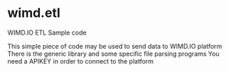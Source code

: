 # wimd.etl
WIMD.IO ETL Sample code

This simple piece of code may be used to send data to WIMD.IO platform
There is the generic library and some specific file parsing programs
You need a APIKEY in order to connect to the platform
